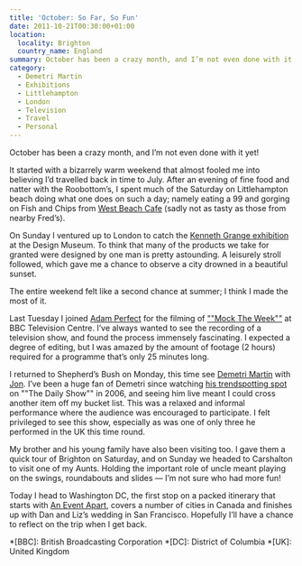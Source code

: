 ```yaml
---
title: 'October: So Far, So Fun'
date: 2011-10-21T00:30:00+01:00
location:
  locality: Brighton
  country_name: England
summary: October has been a crazy month, and I’m not even done with it yet!
category:
  - Demetri Martin
  - Exhibitions
  - Littlehampton
  - London
  - Television
  - Travel
  - Personal
---
```

October has been a crazy month, and I’m not even done with it yet!

It started with a bizarrely warm weekend that almost fooled me into believing I’d travelled back in time to July. After an evening of fine food and natter with the Roobottom’s, I spent much of the Saturday on Littlehampton beach doing what one does on such a day; namely eating a 99 and gorging on Fish and Chips from [West Beach Cafe][1] (sadly not as tasty as those from nearby Fred’s).

On Sunday I ventured up to London to catch the [Kenneth Grange exhibition][2] at the Design Museum. To think that many of the products we take for granted were designed by one man is pretty astounding. A leisurely stroll followed, which gave me a chance to observe a city drowned in a beautiful sunset.

The entire weekend felt like a second chance at summer; I think I made the most of it.

Last Tuesday I joined [Adam Perfect][3] for the filming of [""Mock The Week""][4] at BBC Television Centre. I’ve always wanted to see the recording of a television show, and found the process immensely fascinating. I expected a degree of editing, but I was amazed by the amount of footage (2 hours) required for a programme that’s only 25 minutes long.

I returned to Shepherd’s Bush on Monday, this time see [Demetri Martin][5] with [Jon][6]. I’ve been a huge fan of Demetri since watching [his trendspotting spot][7] on ""The Daily Show"" in 2006, and seeing him live meant I could cross another item off my bucket list. This was a relaxed and informal performance where the audience was encouraged to participate. I felt privileged to see this show, especially as was one of only three he performed in the UK this time round.

My brother and his young family have also been visiting too. I gave them a quick tour of Brighton on Saturday, and on Sunday we headed to Carshalton to visit one of my Aunts. Holding the important role of uncle meant playing on the swings, roundabouts and slides — I’m not sure who had more fun!

Today I head to Washington DC, the first stop on a packed itinerary that starts with [An Event Apart][8], covers a number of cities in Canada and finishes up with Dan and Liz’s wedding in San Francisco. Hopefully I’ll have a chance to reflect on the trip when I get back.

[1]: http://www.westbeachcafe.co.uk/
[2]: http://designmuseum.org/exhibitions/2011/kenneth-grange
[3]: http://adamperfect.com/
[4]: http://mocktheweek.tv/
[5]: http://demetrimartin.com/
[6]: http://roobottom.com/
[7]: http://www.milkandcookies.com/link/42199/detail/
[8]: http://aneventapart.com/2011/dc/

*[BBC]: British Broadcasting Corporation
*[DC]: District of Columbia
*[UK]: United Kingdom
